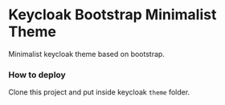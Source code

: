 # Keycloak Bootstrap Minimalist Theme
Minimalist keycloak theme based on bootstrap.

### How to deploy
Clone this project and put inside keycloak ```theme``` folder.

